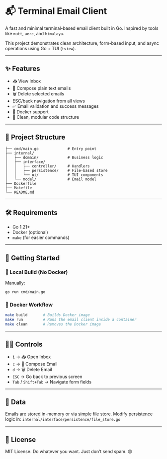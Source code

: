 # 📬 Terminal Email Client

A fast and minimal terminal-based email client built in Go. Inspired by tools like `mutt`, `aerc`, and `himalaya`.

This project demonstrates clean architecture, form-based input, and async operations using Go + TUI (`tview`).

---

## ✨ Features

- 📥 View Inbox
- 📝 Compose plain text emails
- 🗑️ Delete selected emails
- ESC/back navigation from all views
- ✅ Email validation and success messages
- 🐳 Docker support
- 🧼 Clean, modular code structure

---

## 🧪 Project Structure

```
├── cmd/main.go             # Entry point
├── internal/
│   ├── domain/             # Business logic
│   ├── interface/
│   │   ├── controller/     # Handlers
│   │   ├── persistence/    # File-based store
│   │   └── ui/             # TUI components
│   └── model/              # Email model
├── Dockerfile
├── Makefile
└── README.md
```

---

## 🛠️ Requirements

- Go 1.21+
- Docker (optional)
- `make` (for easier commands)

---

## 🚀 Getting Started

### 🔧 Local Build (No Docker)

Manually:

```bash
go run cmd/main.go
```

### 🐳 Docker Workflow

```bash
make build       # Builds Docker image
make run         # Runs the email client inside a container
make clean       # Removes the Docker image
```

---

## 🧑‍💻 Controls

- `i` → 📥 Open Inbox
- `c` → 📝 Compose Email
- `d` → 🗑️ Delete Email
- `ESC` → Go back to previous screen
- `Tab` / `Shift+Tab` → Navigate form fields

---

## 📂 Data

Emails are stored in-memory or via simple file store. Modify persistence logic in:
`internal/interface/persistence/file_store.go`

---

## 📄 License

MIT License. Do whatever you want. Just don’t send spam. 😄